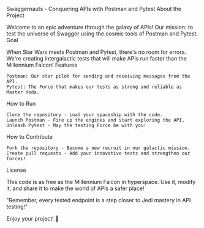 Swaggernauts - Conquering APIs with Postman and Pytest
About the Project

Welcome to an epic adventure through the galaxy of APIs! Our mission: to test the universe of Swagger using the cosmic tools of Postman and Pytest.
Goal

When Star Wars meets Postman and Pytest, there's no room for errors. We're creating intergalactic tests that will make APIs run faster than the Millennium Falcon!
Features

    Postman: Our star pilot for sending and receiving messages from the API.
    Pytest: The Force that makes our tests as strong and reliable as Master Yoda.

How to Run

    Clone the repository - Load your spaceship with the code.
    Launch Postman - Fire up the engines and start exploring the API.
    Unleash Pytest - May the testing Force be with you!

How to Contribute

    Fork the repository - Become a new recruit in our galactic mission.
    Create pull requests - Add your innovative tests and strengthen our forces!

License

This code is as free as the Millennium Falcon in hyperspace. Use it, modify it, and share it to make the world of APIs a safer place!

"Remember, every tested endpoint is a step closer to Jedi mastery in API testing!"

Enjoy your project! 🚀